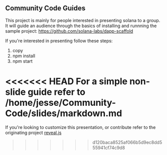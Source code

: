 ## Community Code Guides

This project is mainly for people interested in presenting solana to a group. It will guide an audience through the basics of installing and runnning the sample project: https://github.com/solana-labs/dapp-scaffold

If you're interested in presenting follow these steps:

1. copy 
2. npm install
3. npm start

<<<<<<< HEAD
For a simple non-slide guide refer to /home/jesse/Community-Code/slides/markdown.md
=======
If you're looking to customize this presentation, or contribute refer to the originating project [reveal.js](https://github.com/hakimel/reveal.js)
>>>>>>> d120baca8525af066b5d9ec8dd555941cf74c9d8
